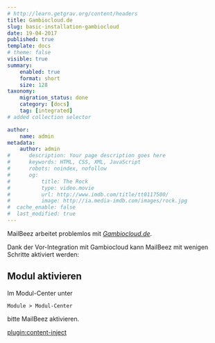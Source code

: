 ```yaml
---
# http://learn.getgrav.org/content/headers
title: Gambiocloud.de
slug: basic-installation-gambiocloud
date: 19-04-2017
published: true
template: docs
# theme: false
visible: true
summary:
    enabled: true
    format: short
    size: 128
taxonomy:
    migration_status: done
    category: [docs]
    tag: [integrated]
# added collection selector

author:
    name: admin
metadata:
    author: admin
#      description: Your page description goes here
#      keywords: HTML, CSS, XML, JavaScript
#      robots: noindex, nofollow
#      og:
#          title: The Rock
#          type: video.movie
#          url: http://www.imdb.com/title/tt0117500/
#          image: http://ia.media-imdb.com/images/rock.jpg
#  cache_enable: false
#  last_modified: true
---
```



MailBeez arbeitet problemlos mit *[Gambiocloud.de](https://gambiocloud.de)*.

Dank der Vor-Integration mit Gambiocloud kann MailBeez mit wenigen Schritte aktiviert werden:


## Modul aktivieren

Im Modul-Center unter

`Module > Modul-Center`

bitte MailBeez aktivieren.


[plugin:content-inject](/content_blocks/run_installer)